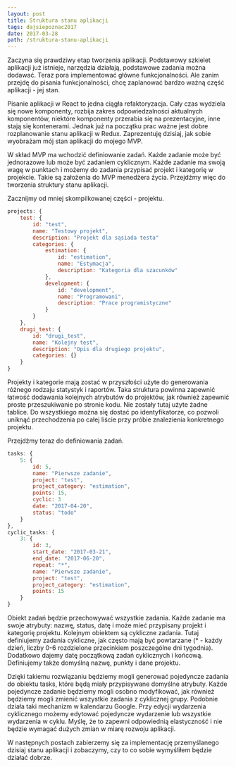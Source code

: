 ```yaml
---
layout: post
title: Struktura stanu aplikacji
tags: dajsiepoznac2017
date: 2017-03-28
path: /struktura-stanu-aplikacji
---
```


Zaczyna się prawdziwy etap tworzenia aplikacji. Podstawowy szkielet aplikacji już istnieje, narzędzia działają, podstawowe zadania można dodawać. Teraz pora implementować główne funkcjonalności. Ale zanim przejdę do pisania funkcjonalności, chcę zaplanować bardzo ważną część aplikacji - jej stan.

<!--more-->

Pisanie aplikacji w React to jedna ciągła refaktoryzacja. Cały czas wydziela się nowe komponenty, rozbija zakres odpowiedzalności aktualnych komponentów, niektóre komponenty przerabia się na prezentacyjne, inne stają się kontenerami. Jednak już na początku prac ważne jest dobre rozplanowanie stanu aplikacji w Redux. Zaprezentuję dzisiaj, jak sobie wyobrażam mój stan aplikacji do mojego MVP.

W skład MVP ma wchodzić definiowanie zadań. Każde zadanie może być jednorazowe lub może być zadaniem cyklicznym. Każde zadanie ma swoją wagę w punktach i możemy do zadania przypisać projekt i kategorię w projekcie. Takie są założenia do MVP menedżera życia. Przejdźmy więc do tworzenia struktury stanu aplikacji.

Zacznijmy od mniej skompilkowanej części - projektu.

```javascript
projects: {
    test: {
        id: "test",
        name: "Testowy projekt",
        description: "Projekt dla sąsiada testa"
        categories: {
            estimation: {
                id: "estimation",
                name: "Estymacja",
                description: "Kategoria dla szacunków"
            },
            development: {
                id: "development",
                name: "Programowani",
                description: "Prace programistyczne"
            }
        }
    },
    drugi_test: {
        id: "drugi_test",
        name: "Kolejny test",
        description: "Opis dla drugiego projektu",
        categories: {}
    }
}
```

Projekty i kategorie mają zostać w przyszłości użyte do generowania różnego rodzaju statystyk i raportów. Taka struktura powinna zapewnić łatwość dodawania kolejnych atrybutów do projektów, jak również zapewnić proste przeszukiwanie po stronie kodu. Nie zostały tutaj użyte żadne tablice. Do wszystkiego można się dostać po identyfikatorze, co pozwoli uniknąć przechodzenia po całej liście przy próbie znalezienia konkretnego projektu.

Przejdźmy teraz do definiowania zadań.

```javascript
tasks: {
    5: {
        id: 5,
        name: "Pierwsze zadanie",
        project: "test",
        project_category: "estimation",
        points: 15,
        cyclic: 3
        date: "2017-04-20",
        status: "todo"
    }
},
cyclic_tasks: {
    3: {
        id: 3,
        start_date: "2017-03-21",
        end_date: "2017-06-20",
        repeat: "*",
        name: "Pierwsze zadanie",
        project: "test",
        project_category: "estimation",
        points: 15
    }
}

```

Obiekt zadań będzie przechowywać wszystkie zadania. Każde zadanie ma swoje atrybuty: nazwę, status, datę i może mieć przypisany projekt i kategorię projektu. Kolejnym obiektem są cykliczne zadania. Tutaj definiujemy zadania cykliczne, jak często mają być powtarzane (* - każdy dzień, liczby 0-6 rozdzielone przecinkiem poszczególne dni tygodnia). Dodatkowo dajemy datę początkową zadań cyklicznych i końcową. Definiujemy także domyślną nazwę, punkty i dane projektu.

Dzięki takiemu rozwiązaniu będziemy mogli generować pojedyncze zadania do obiektu tasks, które będą miały przypisywane domyślne atrybuty. Każde pojedyncze zadanie będziemy mogli osobno modyfikować, jak również będziemy mogli zmienić wszystkie zadania z cyklicznej grupy. Podobnie działa taki mechanizm w kalendarzu Google. Przy edycji wydarzenia cyklicznego możemy edytować pojedyncze wydarzenie lub wszystkie wydarzenia w cyklu. Myślę, że to zapewni odpowiednią elastyczność i nie będzie wymagać dużych zmian w miarę rozwoju aplikacji.

W następnych postach zabierzemy się za implementację przemyślanego dzisiaj stanu aplikacji i zobaczymy, czy to co sobie wymyśliłem będzie działać dobrze.
